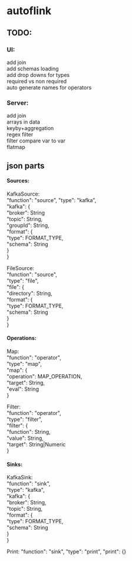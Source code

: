 # autoflink

## TODO:  
### UI:  
add join  
add schemas loading  
add drop downs for types  
required vs non required  
auto generate names for operators  


### Server:  
add join  
arrays in data  
keyby+aggregation  
regex filter  
filter compare var to var  
flatmap  


## json parts
#### Sources:  

KafkaSource:  
"function": "source",
"type": "kafka",  
"kafka": {  
  "broker": String  
  "topic": String,  
  "groupId": String,  
  "format": {  
    "type": FORMAT_TYPE,  
    "schema": String  
  }  
}  

FileSource:  
"function": "source",  
"type": "file",  
"file": {  
  "directory": String,  
  "format": {  
    "type": FORMAT_TYPE,  
    "schema": String  
  }  
}  

#### Operations:  
Map:  
"function": "operator",  
"type": "map",  
"map": {  
  "operation": MAP_OPERATION,  
  "target": String,  
  "eval": String  
}  

Filter:  
"function": "operator",  
"type": "filter",  
"filter": {  
  "function": String,  
  "value": String,  
  "target": String|Numeric  
}

#### Sinks:  
KafkaSink:  
"function": "sink",  
"type": "kafka",  
"kafka": {  
  "broker": String,  
  "topic": String,  
  "format": {  
      "type": FORMAT_TYPE,  
      "schema": String  
  }  
}

Print:
"function": "sink",
"type": "print",
"print": {}

